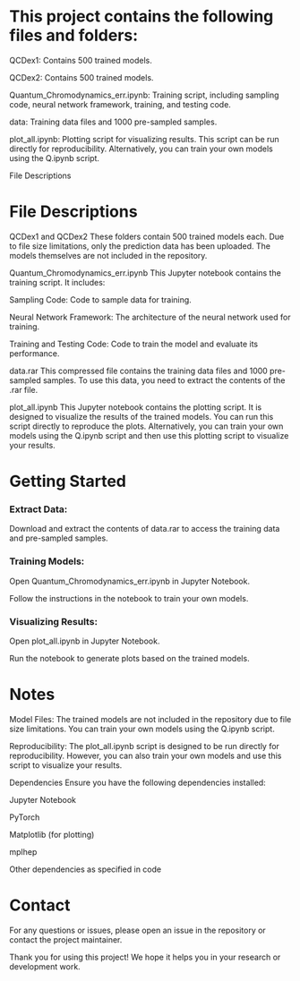 # This project contains the following files and folders:

QCDex1: Contains 500 trained models.

QCDex2: Contains 500 trained models.

Quantum_Chromodynamics_err.ipynb: Training script, including sampling code, neural network framework, training, and testing code.

data: Training data files and 1000 pre-sampled samples.

plot_all.ipynb: Plotting script for visualizing results. This script can be run directly for reproducibility. Alternatively, you can train your own models using the Q.ipynb script.

File Descriptions

# File Descriptions
QCDex1 and QCDex2
These folders contain 500 trained models each. Due to file size limitations, only the prediction data has been uploaded. The models themselves are not included in the repository.

Quantum_Chromodynamics_err.ipynb
This Jupyter notebook contains the training script. It includes:

Sampling Code: Code to sample data for training.

Neural Network Framework: The architecture of the neural network used for training.

Training and Testing Code: Code to train the model and evaluate its performance.

data.rar
This compressed file contains the training data files and 1000 pre-sampled samples. To use this data, you need to extract the contents of the .rar file.

plot_all.ipynb
This Jupyter notebook contains the plotting script. It is designed to visualize the results of the trained models. You can run this script directly to reproduce the plots. Alternatively, you can train your own models using the Q.ipynb script and then use this plotting script to visualize your results.

# Getting Started
### Extract Data:

Download and extract the contents of data.rar to access the training data and pre-sampled samples.

### Training Models:

Open Quantum_Chromodynamics_err.ipynb in Jupyter Notebook.

Follow the instructions in the notebook to train your own models.

### Visualizing Results:

Open plot_all.ipynb in Jupyter Notebook.

Run the notebook to generate plots based on the trained models.

# Notes
Model Files: The trained models are not included in the repository due to file size limitations. You can train your own models using the Q.ipynb script.

Reproducibility: The plot_all.ipynb script is designed to be run directly for reproducibility. However, you can also train your own models and use this script to visualize your results.

Dependencies
Ensure you have the following dependencies installed:

Jupyter Notebook

PyTorch 

Matplotlib (for plotting)

mplhep

Other dependencies as specified in code

# Contact
For any questions or issues, please open an issue in the repository or contact the project maintainer.

Thank you for using this project! We hope it helps you in your research or development work.

